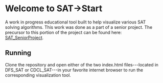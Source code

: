 # Welcome to SAT->Start
A work in progress educational tool built to help visualize various SAT solving algorithms. This work was done as a part of a senior project. The precursor to this portion of the project can be found here: [SAT_SeniorProject](https://github.com/fisherlyon/SAT_SeniorProject).

## Running
Clone the repository and open either of the two index.html files---located in DFS_SAT or CDCL_SAT---in your favorite internet browser to run the corresponding visualization tool.
